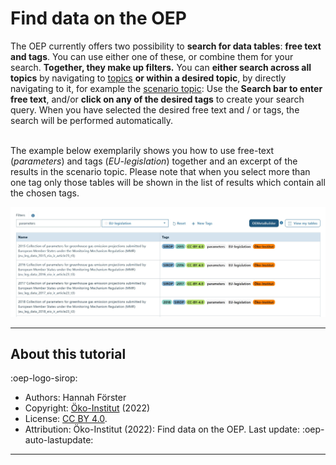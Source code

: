 # Find data on the OEP

The OEP currently offers two possibility to **search for data tables**: **free text and tags**. You can use either one of these, or combine them for your search. **Together, they make up filters.** You can **either search across all topics** by navigating to [topics](https://openenergy-platform.org/dataedit/schemas)
**or within a desired topic**, by directly navigating to it, for example the [scenario topic](https://openenergy-platform.org/dataedit/view/scenario): Use the **Search bar to enter free text**, and/or **click on any of the desired tags** to create your search query. When you have selected the desired free text and / or tags, the search will be performed automatically. <br><br>

The example below exemplarily shows you how to use free-text (_parameters_) and tags (_EU-legislation_) together and an excerpt of the results in the scenario topic. Please note that when you select more than one tag only those tables will be shown in the list of results which contain all the chosen tags.

![image](../../data/img/SIROP-search.JPG)

---

## About this tutorial

:oep-logo-sirop:

- Authors: Hannah Förster
- Copyright: [Öko-Institut](https://www.oeko.de) (2022)
- License: [CC BY 4.0](https://creativecommons.org/licenses/by/4.0/deed.en).
- Attribution: Öko-Institut (2022): Find data on the OEP. Last update: :oep-auto-lastupdate:

---
